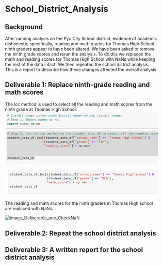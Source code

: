 # School_District_Analysis

## Background

After running analysis on the Pyc City School district, evidence of academic dishonesty; specifically, reading and math grades for Thomas High School ninth graders appear to have been altered. We have been asked to remove the ninth grade scores and rerun the 
analysis. To do this we replaced the math and reading scores for Thomas High School with NaNs while keeping the rest of the data intact. We then repeated the school district analysis. This is a report to describe how these changes affected the overall analysis.

## Deliverable 1: Replace ninth-grade reading and math scores

The loc method is used to select all the reading and math scores from the ninth grade at Thomas High School. 
![image_Deliverable_one_LOC_Reading.png](Deliverable_one_LOC_Reading.png)

![image_Deliverable_one_ReplaceMathNaN.png](Deliverable_one_ReplaceMathNaN.png) 

The reading and math scores for the ninth graders in Thomas High school are replaced with NaNs.

![image_Deliverable_one_CheckNaN](Deliverable_one_CheckNaN)







## Deliverable 2: Repeat the school district analysis
## Deliverable 3: A written report for the school district analysis
